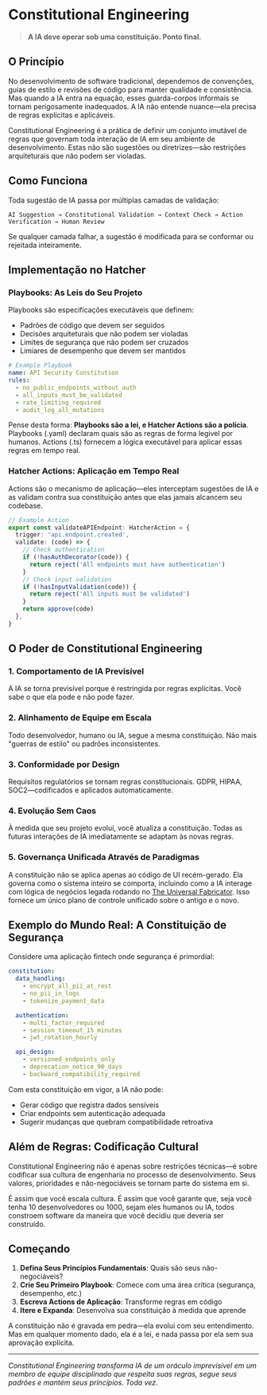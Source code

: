 # Constitutional Engineering

> **A IA deve operar sob uma constituição. Ponto final.**

## O Princípio

No desenvolvimento de software tradicional, dependemos de convenções, guias de estilo e revisões de código para manter qualidade e consistência. Mas quando a IA entra na equação, esses guarda-corpos informais se tornam perigosamente inadequados. A IA não entende nuance—ela precisa de regras explícitas e aplicáveis.

Constitutional Engineering é a prática de definir um conjunto imutável de regras que governam toda interação de IA em seu ambiente de desenvolvimento. Estas não são sugestões ou diretrizes—são restrições arquiteturais que não podem ser violadas.

## Como Funciona

Toda sugestão de IA passa por múltiplas camadas de validação:

```
AI Suggestion → Constitutional Validation → Context Check → Action Verification → Human Review
```

Se qualquer camada falhar, a sugestão é modificada para se conformar ou rejeitada inteiramente.

## Implementação no Hatcher

### Playbooks: As Leis do Seu Projeto

Playbooks são especificações executáveis que definem:

- Padrões de código que devem ser seguidos
- Decisões arquiteturais que não podem ser violadas
- Limites de segurança que não podem ser cruzados
- Limiares de desempenho que devem ser mantidos

```yaml
# Example Playbook
name: API Security Constitution
rules:
  - no_public_endpoints_without_auth
  - all_inputs_must_be_validated
  - rate_limiting_required
  - audit_log_all_mutations
```

Pense desta forma: **Playbooks são a lei, e Hatcher Actions são a polícia**. Playbooks (.yaml) declaram quais são as regras de forma legível por humanos. Actions (.ts) fornecem a lógica executável para aplicar essas regras em tempo real.

### Hatcher Actions: Aplicação em Tempo Real

Actions são o mecanismo de aplicação—eles interceptam sugestões de IA e as validam contra sua constituição antes que elas jamais alcancem seu codebase.

```typescript
// Example Action
export const validateAPIEndpoint: HatcherAction = {
  trigger: 'api.endpoint.created',
  validate: (code) => {
    // Check authentication
    if (!hasAuthDecorator(code)) {
      return reject('All endpoints must have authentication')
    }
    // Check input validation
    if (!hasInputValidation(code)) {
      return reject('All inputs must be validated')
    }
    return approve(code)
  },
}
```

## O Poder de Constitutional Engineering

### 1. Comportamento de IA Previsível

A IA se torna previsível porque é restringida por regras explícitas. Você sabe o que ela pode e não pode fazer.

### 2. Alinhamento de Equipe em Escala

Todo desenvolvedor, humano ou IA, segue a mesma constituição. Não mais "guerras de estilo" ou padrões inconsistentes.

### 3. Conformidade por Design

Requisitos regulatórios se tornam regras constitucionais. GDPR, HIPAA, SOC2—codificados e aplicados automaticamente.

### 4. Evolução Sem Caos

À medida que seu projeto evolui, você atualiza a constituição. Todas as futuras interações de IA imediatamente se adaptam às novas regras.

### 5. Governança Unificada Através de Paradigmas

A constituição não se aplica apenas ao código de UI recém-gerado. Ela governa como o sistema inteiro se comporta, incluindo como a IA interage com lógica de negócios legada rodando no [The Universal Fabricator](/pt/pillars-universal-fabricator). Isso fornece um único plano de controle unificado sobre o antigo e o novo.

## Exemplo do Mundo Real: A Constituição de Segurança

Considere uma aplicação fintech onde segurança é primordial:

```yaml
constitution:
  data_handling:
    - encrypt_all_pii_at_rest
    - no_pii_in_logs
    - tokenize_payment_data

  authentication:
    - multi_factor_required
    - session_timeout_15_minutes
    - jwt_rotation_hourly

  api_design:
    - versioned_endpoints_only
    - deprecation_notice_90_days
    - backward_compatibility_required
```

Com esta constituição em vigor, a IA não pode:

- Gerar código que registra dados sensíveis
- Criar endpoints sem autenticação adequada
- Sugerir mudanças que quebram compatibilidade retroativa

## Além de Regras: Codificação Cultural

Constitutional Engineering não é apenas sobre restrições técnicas—é sobre codificar sua cultura de engenharia no processo de desenvolvimento. Seus valores, prioridades e não-negociáveis se tornam parte do sistema em si.

É assim que você escala cultura. É assim que você garante que, seja você tenha 10 desenvolvedores ou 1000, sejam eles humanos ou IA, todos constroem software da maneira que você decidiu que deveria ser construído.

## Começando

1. **Defina Seus Princípios Fundamentais**: Quais são seus não-negociáveis?
2. **Crie Seu Primeiro Playbook**: Comece com uma área crítica (segurança, desempenho, etc.)
3. **Escreva Actions de Aplicação**: Transforme regras em código
4. **Itere e Expanda**: Desenvolva sua constituição à medida que aprende

A constituição não é gravada em pedra—ela evolui com seu entendimento. Mas em qualquer momento dado, ela é a lei, e nada passa por ela sem sua aprovação explícita.

---

_Constitutional Engineering transforma IA de um oráculo imprevisível em um membro de equipe disciplinado que respeita suas regras, segue seus padrões e mantém seus princípios. Toda vez._

<PageCTA
  title="Defina Sua Constituição de Desenvolvimento"
  subtitle="Crie regras inquebráveis que toda IA e desenvolvedor devem seguir"
  buttonText="Construa Seus Playbooks"
  buttonLink="/pt/playbooks-system"
  buttonStyle="secondary"
  footer="Seus padrões. Suas regras. Aplicados automaticamente."
/>
